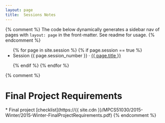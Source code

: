 ```yaml
---
layout: page
title:  Sessions Notes
---
```


{% comment %}
The code below dynamically generates a sidebar nav of pages with
`layout: page` in the front-matter. See readme for usage.
{% endcomment %}

<ul>
{% for page in site.session %}
{% if page.session == true %}

<entry>
 <li>Session {{ page.session_number }} &middot; <a href="{{ page.url }}">{{ page.title }}</a>
 </li>
</entry>

{% endif %}
{% endfor %}
</ul>



{% comment %}
<h1>Final Project Requirements</h1>
* Final project [checklist](https://{{ site.cdn }}/MPCS51030/2015-Winter/2015-Winter-FinalProjectRequirements.pdf)
{% endcomment %}
